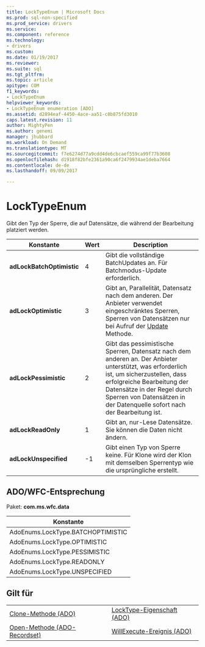 ```yaml
---
title: LockTypeEnum | Microsoft Docs
ms.prod: sql-non-specified
ms.prod_service: drivers
ms.service: 
ms.component: reference
ms.technology:
- drivers
ms.custom: 
ms.date: 01/19/2017
ms.reviewer: 
ms.suite: sql
ms.tgt_pltfrm: 
ms.topic: article
apitype: COM
f1_keywords:
- LockTypeEnum
helpviewer_keywords:
- LockTypeEnum enumeration [ADO]
ms.assetid: d2894eaf-4450-4ace-aa51-c8b875fd3010
caps.latest.revision: 11
author: MightyPen
ms.author: genemi
manager: jhubbard
ms.workload: On Demand
ms.translationtype: MT
ms.sourcegitcommit: f7e6274d77a9cdd4de6cbcaef559ca99f77b3608
ms.openlocfilehash: d1918f82bfe2361a90ca6f2479934ae1deba7664
ms.contentlocale: de-de
ms.lasthandoff: 09/09/2017

---
```

# <a name="locktypeenum"></a>LockTypeEnum
Gibt den Typ der Sperre, die auf Datensätze, die während der Bearbeitung platziert werden.  
  
|Konstante|Wert|Description|  
|--------------|-----------|-----------------|  
|**adLockBatchOptimistic**|4|Gibt die vollständige BatchUpdates an. Für Batchmodus-Update erforderlich.|  
|**adLockOptimistic**|3|Gibt an, Parallelität, Datensatz nach dem anderen. Der Anbieter verwendet eingeschränktes Sperren, Sperren von Datensätzen nur bei Aufruf der [Update](../../../ado/reference/ado-api/update-method.md) Methode.|  
|**adLockPessimistic**|2|Gibt das pessimistische Sperren, Datensatz nach dem anderen an. Der Anbieter unterstützt, was erforderlich ist, um sicherzustellen, dass erfolgreiche Bearbeitung der Datensätze in der Regel durch Sperren von Datensätzen in der Datenquelle sofort nach der Bearbeitung ist.|  
|**adLockReadOnly**|1|Gibt an, nur-Lese Datensätze. Sie können die Daten nicht ändern.|  
|**adLockUnspecified**|-1|Gibt einen Typ von Sperre keine. Für Klone wird der Klon mit demselben Sperrentyp wie die ursprüngliche erstellt.|  
  
## <a name="adowfc-equivalent"></a>ADO/WFC-Entsprechung  
 Paket: **com.ms.wfc.data**  
  
|Konstante|  
|--------------|  
|AdoEnums.LockType.BATCHOPTIMISTIC|  
|AdoEnums.LockType.OPTIMISTIC|  
|AdoEnums.LockType.PESSIMISTIC|  
|AdoEnums.LockType.READONLY|  
|AdoEnums.LockType.UNSPECIFIED|  
  
## <a name="applies-to"></a>Gilt für  
  
|||  
|-|-|  
|[Clone-Methode (ADO)](../../../ado/reference/ado-api/clone-method-ado.md)|[LockType-Eigenschaft (ADO)](../../../ado/reference/ado-api/locktype-property-ado.md)|  
|[Open-Methode (ADO-Recordset)](../../../ado/reference/ado-api/open-method-ado-recordset.md)|[WillExecute-Ereignis (ADO)](../../../ado/reference/ado-api/willexecute-event-ado.md)|

